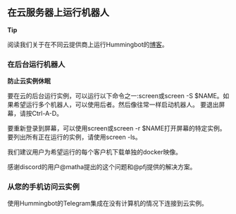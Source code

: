 ## 在云服务器上运行机器人


**Tip**

阅读我们关于在不同云提供商上运行Hummingbot的[博客](https://www.hummingbot.io/blog/2019-06-cloud-providers/)。

### 在后台运行机器人

**防止云实例休眠**

要在云的后台运行实例，可以运行以下命令之一:screen或screen -S $NAME。如果希望运行多个机器人，可以使用后者。然后像往常一样启动机器人。
要退出屏幕，请按Ctrl-A-D。

要重新登录到屏幕，可以使用screen或screen -r $NAME打开屏幕的特定实例。要列出所有正在运行的实例，请使用screen -ls。

我们建议用户为希望运行的每个客户机下载单独的docker映像。

感谢discord的用户@matha提出的这个问题和@pfj提供的解决方案。

### 从您的手机访问云实例

使用Hummingbot的Telegram集成在没有计算机的情况下连接到云实例。
